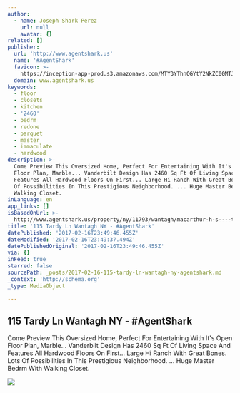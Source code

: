 ```yaml
---
author:
  - name: Joseph Shark Perez
    url: null
    avatar: {}
related: []
publisher:
  url: 'http://www.agentshark.us'
  name: '#AgentShark'
  favicon: >-
    https://inception-app-prod.s3.amazonaws.com/MTY3YThhOGYtY2NkZC00MTJkLTg2MjYtYzBkODdlNzFlODIy/favicon/2017/02/PSX_20170131_225259.jpg
  domain: www.agentshark.us
keywords:
  - floor
  - closets
  - kitchen
  - '2460'
  - bedrm
  - redone
  - parquet
  - master
  - immaculate
  - hardwood
description: >-
  Come Preview This Oversized Home, Perfect For Entertaining With It's Open
  Floor Plan, Marble... Vanderbilt Design Has 2460 Sq Ft Of Living Space And
  Features All Hardwood Floors On First... Large Hi Ranch With Great Bones. Lots
  Of Possibilities In This Prestigious Neighborhood. ... Huge Master Bedrm With
  Walking Closet.
inLanguage: en
app_links: []
isBasedOnUrl: >-
  http://www.agentshark.us/property/ny/11793/wantagh/macarthur-h-s----t--section--north-wantagh/115-tardy-ln/5851892a1c740b168c0001f5/
title: '115 Tardy Ln Wantagh NY - #AgentShark'
datePublished: '2017-02-16T23:49:46.455Z'
dateModified: '2017-02-16T23:49:37.494Z'
datePublishedOriginal: '2017-02-16T23:49:46.455Z'
via: {}
inFeed: true
starred: false
sourcePath: _posts/2017-02-16-115-tardy-ln-wantagh-ny-agentshark.md
_context: 'http://schema.org'
_type: MediaObject

---
```

<article style=""><h1>115 Tardy Ln Wantagh NY - #AgentShark</h1><p>Come Preview This Oversized Home, Perfect For Entertaining With It's Open Floor Plan, Marble... Vanderbilt Design Has 2460 Sq Ft Of Living Space And Features All Hardwood Floors On First... Large Hi Ranch With Great Bones. Lots Of Possibilities In This Prestigious Neighborhood. ... Huge Master Bedrm With Walking Closet.</p><img src="http://d126fxm3orgy3k.cloudfront.net/images/5851892a1c740b168c0001f5/589468f01c740b733e00018e.jpeg?pid=519155bf960df9591100006f&amp;kid=589e4620e4b0d33c7424b5ca" /></article>